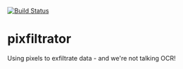[![Build Status](https://travis-ci.org/axiomiety/pixfiltrator.svg?branch=master)](https://travis-ci.org/axiomiety/pixfiltrator)

# pixfiltrator
Using pixels to exfiltrate data - and we're not talking OCR!
